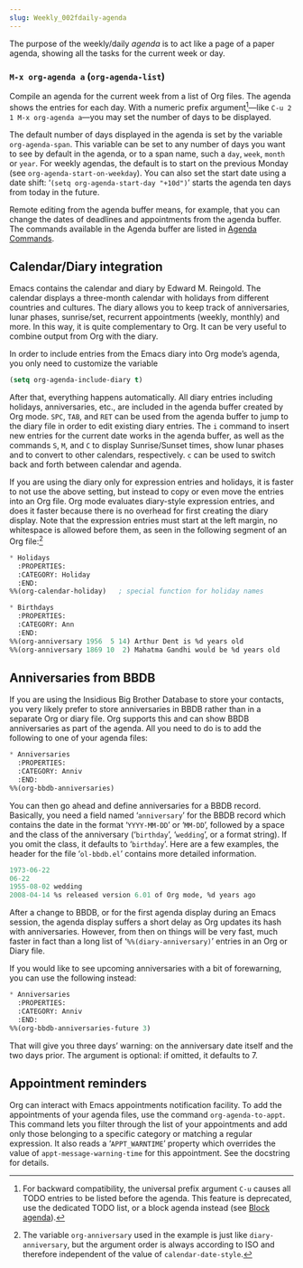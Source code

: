 ```yaml
---
slug: Weekly_002fdaily-agenda
---
```


The purpose of the weekly/daily *agenda* is to act like a page of a paper agenda, showing all the tasks for the current week or day.

### `M-x org-agenda a` (`org-agenda-list`)

Compile an agenda for the current week from a list of Org files. The agenda shows the entries for each day. With a numeric prefix argument[^1]—like `C-u 2 1 M-x org-agenda a`—you may set the number of days to be displayed.

The default number of days displayed in the agenda is set by the variable `org-agenda-span`. This variable can be set to any number of days you want to see by default in the agenda, or to a span name, such a `day`, `week`, `month` or `year`. For weekly agendas, the default is to start on the previous Monday (see `org-agenda-start-on-weekday`). You can also set the start date using a date shift: ‘`(setq org-agenda-start-day "+10d")`’ starts the agenda ten days from today in the future.

Remote editing from the agenda buffer means, for example, that you can change the dates of deadlines and appointments from the agenda buffer. The commands available in the Agenda buffer are listed in [Agenda Commands](/docs/org/Agenda-Commands).

## Calendar/Diary integration

Emacs contains the calendar and diary by Edward M. Reingold. The calendar displays a three-month calendar with holidays from different countries and cultures. The diary allows you to keep track of anniversaries, lunar phases, sunrise/set, recurrent appointments (weekly, monthly) and more. In this way, it is quite complementary to Org. It can be very useful to combine output from Org with the diary.

In order to include entries from the Emacs diary into Org mode’s agenda, you only need to customize the variable

```lisp
(setq org-agenda-include-diary t)
```

After that, everything happens automatically. All diary entries including holidays, anniversaries, etc., are included in the agenda buffer created by Org mode. `SPC`, `TAB`, and `RET` can be used from the agenda buffer to jump to the diary file in order to edit existing diary entries. The `i` command to insert new entries for the current date works in the agenda buffer, as well as the commands `S`, `M`, and `C` to display Sunrise/Sunset times, show lunar phases and to convert to other calendars, respectively. `c` can be used to switch back and forth between calendar and agenda.

If you are using the diary only for expression entries and holidays, it is faster to not use the above setting, but instead to copy or even move the entries into an Org file. Org mode evaluates diary-style expression entries, and does it faster because there is no overhead for first creating the diary display. Note that the expression entries must start at the left margin, no whitespace is allowed before them, as seen in the following segment of an Org file:[^2]

```lisp
* Holidays
  :PROPERTIES:
  :CATEGORY: Holiday
  :END:
%%(org-calendar-holiday)   ; special function for holiday names

* Birthdays
  :PROPERTIES:
  :CATEGORY: Ann
  :END:
%%(org-anniversary 1956  5 14) Arthur Dent is %d years old
%%(org-anniversary 1869 10  2) Mahatma Gandhi would be %d years old
```

## Anniversaries from BBDB

If you are using the Insidious Big Brother Database to store your contacts, you very likely prefer to store anniversaries in BBDB rather than in a separate Org or diary file. Org supports this and can show BBDB anniversaries as part of the agenda. All you need to do is to add the following to one of your agenda files:

```lisp
* Anniversaries
  :PROPERTIES:
  :CATEGORY: Anniv
  :END:
%%(org-bbdb-anniversaries)
```

You can then go ahead and define anniversaries for a BBDB record. Basically, you need a field named ‘`anniversary`’ for the BBDB record which contains the date in the format ‘`YYYY-MM-DD`’ or ‘`MM-DD`’, followed by a space and the class of the anniversary (‘`birthday`’, ‘`wedding`’, or a format string). If you omit the class, it defaults to ‘`birthday`’. Here are a few examples, the header for the file ‘`ol-bbdb.el`’ contains more detailed information.

```lisp
1973-06-22
06-22
1955-08-02 wedding
2008-04-14 %s released version 6.01 of Org mode, %d years ago
```

After a change to BBDB, or for the first agenda display during an Emacs session, the agenda display suffers a short delay as Org updates its hash with anniversaries. However, from then on things will be very fast, much faster in fact than a long list of ‘`%%(diary-anniversary)`’ entries in an Org or Diary file.

If you would like to see upcoming anniversaries with a bit of forewarning, you can use the following instead:

```lisp
* Anniversaries
  :PROPERTIES:
  :CATEGORY: Anniv
  :END:
%%(org-bbdb-anniversaries-future 3)
```

That will give you three days’ warning: on the anniversary date itself and the two days prior. The argument is optional: if omitted, it defaults to 7.

## Appointment reminders

Org can interact with Emacs appointments notification facility. To add the appointments of your agenda files, use the command `org-agenda-to-appt`. This command lets you filter through the list of your appointments and add only those belonging to a specific category or matching a regular expression. It also reads a ‘`APPT_WARNTIME`’ property which overrides the value of `appt-message-warning-time` for this appointment. See the docstring for details.

[^1]: For backward compatibility, the universal prefix argument `C-u` causes all TODO entries to be listed before the agenda. This feature is deprecated, use the dedicated TODO list, or a block agenda instead (see [Block agenda](/docs/org/Block-agenda)).

[^2]: The variable `org-anniversary` used in the example is just like `diary-anniversary`, but the argument order is always according to ISO and therefore independent of the value of `calendar-date-style`.
